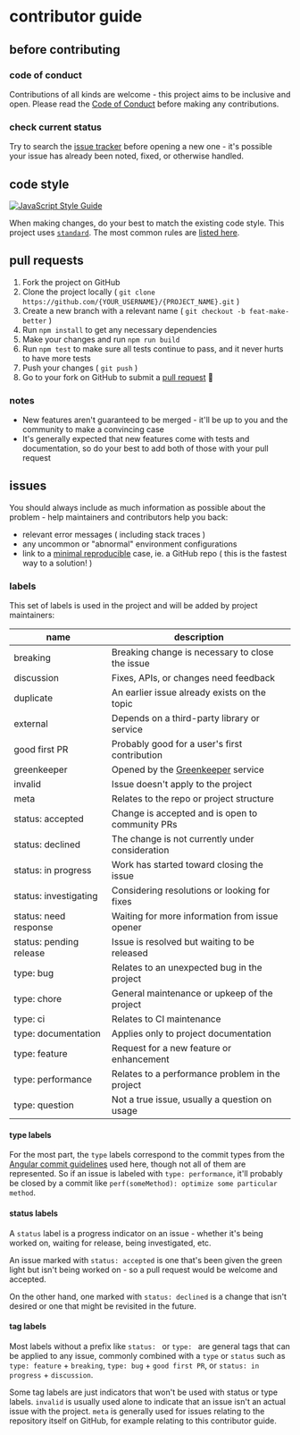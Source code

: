 # contributor guide

## before contributing

### code of conduct

Contributions of all kinds are welcome - this project aims to be
inclusive and open. Please read the [Code of Conduct](code_of_conduct.md)
before making any contributions.

### check current status

Try to search the [issue tracker](https://github.com/citycide/trilogy/issues)
before opening a new one - it's possible your issue has already been noted,
fixed, or otherwise handled.

## code style

[![JavaScript Style Guide](https://cdn.rawgit.com/standard/standard/master/badge.svg)](https://github.com/standard/standard)

When making changes, do your best to match the existing code style.
This project uses [`standard`](https://github.com/standard/standard).
The most common rules are [listed here](https://github.com/standard/standard#the-rules).

## pull requests

1. Fork the project on GitHub
2. Clone the project locally ( `git clone https://github.com/{YOUR_USERNAME}/{PROJECT_NAME}.git` )
3. Create a new branch with a relevant name ( `git checkout -b feat-make-better` )
4. Run `npm install` to get any necessary dependencies
5. Make your changes and run `npm run build`
6. Run `npm test` to make sure all tests continue to pass, and it never hurts to have more tests
7. Push your changes ( `git push` )
8. Go to your fork on GitHub to submit a [pull request](https://help.github.com/articles/using-pull-requests/) :tada:

### notes

* New features aren't guaranteed to be merged - it'll be up to you and the
  community to make a convincing case
* It's generally expected that new features come with tests and documentation,
  so do your best to add both of those with your pull request

## issues

You should always include as much information as possible about the problem -
help maintainers and contributors help you back:

* relevant error messages ( including stack traces )
* any uncommon or "abnormal" environment configurations
* link to a [minimal reproducible][mcve] case, ie. a GitHub repo
  ( this is the fastest way to a solution! )

### labels

This set of labels is used in the project and will be added by
project maintainers:

| name                      | description                                     |
| ------------------------- | ----------------------------------------------- |
| breaking                  | Breaking change is necessary to close the issue |
| discussion                | Fixes, APIs, or changes need feedback           |
| duplicate                 | An earlier issue already exists on the topic    |
| external                  | Depends on a third-party library or service     |
| good first PR             | Probably good for a user's first contribution   |
| greenkeeper               | Opened by the [Greenkeeper][gk] service         |
| invalid                   | Issue doesn't apply to the project              |
| meta                      | Relates to the repo or project structure        |
| status: accepted          | Change is accepted and is open to community PRs |
| status: declined          | The change is not currently under consideration |
| status: in progress       | Work has started toward closing the issue       |
| status: investigating     | Considering resolutions or looking for fixes    |
| status: need response     | Waiting for more information from issue opener  |
| status: pending release   | Issue is resolved but waiting to be released    |
| type: bug                 | Relates to an unexpected bug in the project     |
| type: chore               | General maintenance or upkeep of the project    |
| type: ci                  | Relates to CI maintenance                       |
| type: documentation       | Applies only to project documentation           |
| type: feature             | Request for a new feature or enhancement        |
| type: performance         | Relates to a performance problem in the project |
| type: question            | Not a true issue, usually a question on usage   |

#### type labels

For the most part, the `type` labels correspond to the commit types
from the [Angular commit guidelines][angular] used here, though not
all of them are represented. So if an issue is labeled with
`type: performance`, it'll probably be closed by a commit like
`perf(someMethod): optimize some particular method`.

#### status labels

A `status` label is a progress indicator on an issue - whether it's
being worked on, waiting for release, being investigated, etc.

An issue marked with `status: accepted` is one that's been given the
green light but isn't being worked on - so a pull request would be
welcome and accepted.

On the other hand, one marked with `status: declined` is a change
that isn't desired or one that might be revisited in the future.

#### tag labels

Most labels without a prefix like `status: ` or `type: ` are general
tags that can be applied to any issue, commonly combined with a `type`
or `status` such as `type: feature` + `breaking`, `type: bug` +
`good first PR`, or `status: in progress` + `discussion`.

Some tag labels are just indicators that won't be used with status or
type labels. `invalid` is usually used alone to indicate that an issue
isn't an actual issue with the project. `meta` is generally used for
issues relating to the repository itself on GitHub, for example
relating to this contributor guide.

[gk]: https://greenkeeper.io/
[angular]: https://github.com/angular/angular.js/blob/7f2accaa3aed18e811338c9593fb363808c2b40d/CONTRIBUTING.md#type
[mcve]: https://stackoverflow.com/help/mcve

